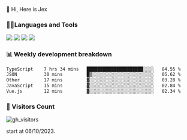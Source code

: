  👋 Hi, Here is Jex

 

### 🧑‍💻Languages and Tools

<code><a href="https://react.dev"><img src="https://api.iconify.design/logos:react.svg" /></a></code>
<code><a href="https://github.com/vuejs/core"><img src="https://api.iconify.design/logos:vue.svg" /></a></code> 
<code><a href="https://github.com/microsoft/TypeScript"><img src="https://api.iconify.design/logos:typescript-icon.svg" /></a></code>
<code><a href="https://threejs.org/"><img src="https://api.iconify.design/logos:threejs.svg" /></a></code>

### 📊 Weekly development breakdown

<!--START_SECTION:waka-->

```txt
TypeScript    7 hrs 34 mins   █████████████████████░░░░   84.55 %
JSON          30 mins         █▒░░░░░░░░░░░░░░░░░░░░░░░   05.62 %
Other         17 mins         ▓░░░░░░░░░░░░░░░░░░░░░░░░   03.28 %
JavaScript    15 mins         ▓░░░░░░░░░░░░░░░░░░░░░░░░   02.84 %
Vue.js        12 mins         ▓░░░░░░░░░░░░░░░░░░░░░░░░   02.34 %
```

<!--END_SECTION:waka-->


### 👀 Visitors Count

![gh_visitors](https://profile-counter.glitch.me/jexlau/count.svg)

start at 06/10/2023.
